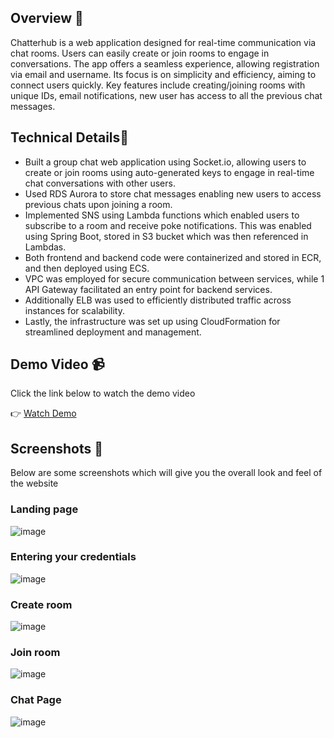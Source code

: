 ## Overview 🌟

Chatterhub is a web application designed for real-time communication via chat rooms. Users can easily create or join rooms to engage in conversations. The app offers a seamless experience, allowing registration via email and username. Its focus is on simplicity and efficiency, aiming to connect users quickly. 
Key features include creating/joining rooms with unique IDs, email notifications, new user has access to all the previous chat messages.

## Technical Details🚀
- Built a group chat web application using Socket.io, allowing users to create or join rooms using auto-generated keys to engage in real-time chat conversations with other users.
- Used RDS Aurora to store chat messages enabling new users to access previous chats upon joining a room.
- Implemented SNS using Lambda functions which enabled users to subscribe to a room and receive poke notifications. This was enabled using Spring Boot, stored in S3 bucket which was then referenced in Lambdas.
- Both frontend and backend code were containerized and stored in ECR, and then deployed using ECS.
- VPC was employed for secure communication between services, while 1 API Gateway facilitated an entry point for backend services.
- Additionally ELB was used to efficiently distributed traffic across instances for scalability.
- Lastly, the infrastructure was set up using CloudFormation for streamlined deployment and management.

## Demo Video 📹
Click the link below to watch the demo video

👉 [Watch Demo](https://drive.google.com/file/d/1B6Kv0ucpQSonCPBecaJmkx5jxM33MoeT/view)

## Screenshots 📸
Below are some screenshots which will give you the overall look and feel of the website

### Landing page
![image](https://firebasestorage.googleapis.com/v0/b/webt3-8766f.appspot.com/o/chatterhub%20demo%20images%2FChatterHub%20landing.png?alt=media&token=5cbb0900-be21-4eec-90a7-4e3271173f82)

### Entering your credentials
![image](https://firebasestorage.googleapis.com/v0/b/webt3-8766f.appspot.com/o/chatterhub%20demo%20images%2FChatterHub%20Login.png?alt=media&token=57141f72-6f13-4df3-91dd-a0caddbf262e)

### Create room
![image](https://firebasestorage.googleapis.com/v0/b/webt3-8766f.appspot.com/o/chatterhub%20demo%20images%2FChatterHub%20create%20room.png?alt=media&token=7d675307-81ee-48d8-ac7a-56a5382db61a)

### Join room
![image](https://firebasestorage.googleapis.com/v0/b/webt3-8766f.appspot.com/o/chatterhub%20demo%20images%2FChatterHub%20join%20room.png?alt=media&token=43844b4e-93b9-42ed-a243-4d8d07fa9048)

### Chat Page
![image](https://firebasestorage.googleapis.com/v0/b/webt3-8766f.appspot.com/o/chatterhub%20demo%20images%2Fchatscreen.png?alt=media&token=71f1065b-6f92-48c1-b06a-134522713e7b)
